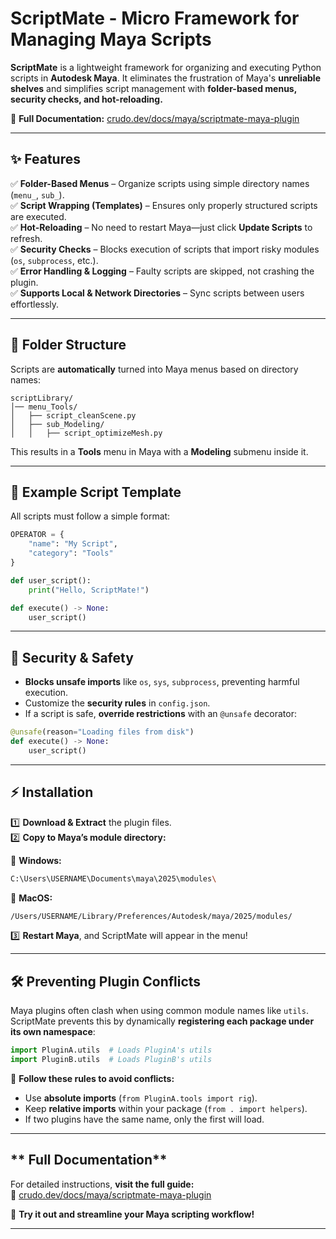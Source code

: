 # **ScriptMate - Micro Framework for Managing Maya Scripts**  

**ScriptMate** is a lightweight framework for organizing and executing Python scripts in **Autodesk Maya**. It eliminates the frustration of Maya's **unreliable shelves** and simplifies script management with **folder-based menus, security checks, and hot-reloading.**  

🚀 **Full Documentation:** [crudo.dev/docs/maya/scriptmate-maya-plugin](https://crudo.dev/docs/maya/scriptmate-maya-plugin/)  

---

## **✨ Features**  

✅ **Folder-Based Menus** – Organize scripts using simple directory names (`menu_`, `sub_`).  
✅ **Script Wrapping (Templates)** – Ensures only properly structured scripts are executed.  
✅ **Hot-Reloading** – No need to restart Maya—just click **Update Scripts** to refresh.  
✅ **Security Checks** – Blocks execution of scripts that import risky modules (`os`, `subprocess`, etc.).  
✅ **Error Handling & Logging** – Faulty scripts are skipped, not crashing the plugin.  
✅ **Supports Local & Network Directories** – Sync scripts between users effortlessly.  

---

## **📂 Folder Structure**  

Scripts are **automatically** turned into Maya menus based on directory names:  

```
scriptLibrary/
│── menu_Tools/
│   ├── script_cleanScene.py
│   ├── sub_Modeling/
│   │   ├── script_optimizeMesh.py
```

This results in a **Tools** menu in Maya with a **Modeling** submenu inside it.  

---

## **📌 Example Script Template**  

All scripts must follow a simple format:  

```python
OPERATOR = {
    "name": "My Script",
    "category": "Tools"
}

def user_script():
    print("Hello, ScriptMate!")

def execute() -> None:
    user_script()
```

---

## **🔐 Security & Safety**  

- **Blocks unsafe imports** like `os`, `sys`, `subprocess`, preventing harmful execution.  
- Customize the **security rules** in `config.json`.  
- If a script is safe, **override restrictions** with an `@unsafe` decorator:  

```python
@unsafe(reason="Loading files from disk")
def execute() -> None:
    user_script()
```

---

## **⚡ Installation**  

1️⃣ **Download & Extract** the plugin files.  
2️⃣ **Copy to Maya’s module directory:**  

📌 **Windows:**  
```sh
C:\Users\USERNAME\Documents\maya\2025\modules\
```  
📌 **MacOS:**  
```sh
/Users/USERNAME/Library/Preferences/Autodesk/maya/2025/modules/
```  
3️⃣ **Restart Maya**, and ScriptMate will appear in the menu!  

---

## **🛠 Preventing Plugin Conflicts**  

Maya plugins often clash when using common module names like `utils`. ScriptMate prevents this by dynamically **registering each package under its own namespace**:  

```python
import PluginA.utils  # Loads PluginA's utils
import PluginB.utils  # Loads PluginB's utils
```

📌 **Follow these rules to avoid conflicts:**  
- Use **absolute imports** (`from PluginA.tools import rig`).  
- Keep **relative imports** within your package (`from . import helpers`).  
- If two plugins have the same name, only the first will load.  

---

## ** Full Documentation**  

For detailed instructions, **visit the full guide:**  
🔗 [crudo.dev/docs/maya/scriptmate-maya-plugin](https://crudo.dev/docs/maya/scriptmate-maya-plugin/)  

🚀 **Try it out and streamline your Maya scripting workflow!**  

---

